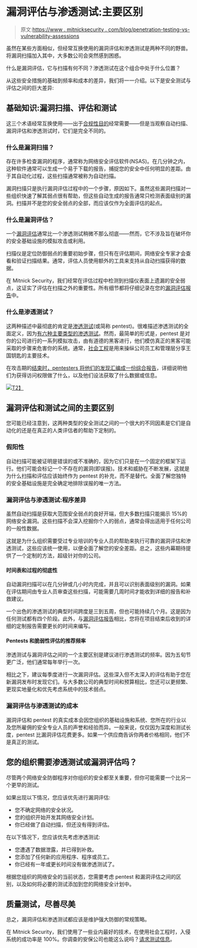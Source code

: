 # 漏洞评估与渗透测试:主要区别

> 原文:[https://www . mitnicksecurity . com/blog/penetration-testing-vs-vulnerability-assessions](https://www.mitnicksecurity.com/blog/penetration-testing-vs-vulnerability-assessments)

虽然在某些方面相似，但经常互换使用的漏洞评估和渗透测试是两种不同的野兽。将漏洞扫描加入其中，大多数公司会突然感到困惑。

什么是漏洞评估，它与扫描有何不同？渗透测试在这个组合中处于什么位置？

从这些安全措施的基础到频率和成本的差异，我们将一一介绍。以下是安全测试与评估之间的巨大差异:

## 基础知识:漏洞扫描、评估和测试

这三个术语经常互换使用——出于[合规性目的](https://www.csoonline.com/article/3604334/csos-ultimate-guide-to-security-and-privacy-laws-regulations-and-compliance.html)经常需要——但是当观察自动扫描、漏洞评估和渗透测试时，它们是完全不同的。

### 什么是漏洞扫描？

存在许多检查漏洞的程序，通常称为网络安全评估软件(NSAS)。在几分钟之内，这种软件通常可以生成一个易于下载的报告，捕捉您的安全中任何明显的差距。由于其自动化过程，这些扫描通常被称为自动扫描。

漏洞扫描只是执行漏洞评估过程中的一个步骤，原因如下。虽然这些漏洞扫描对一些组织快速了解其弱点很有帮助，但这些自动生成的报告通常只检测表面级别的漏洞。扫描并不是您的安全弱点的全部，而应该仅作为全面评估的起点。

### 什么是漏洞评估？

一个[漏洞评估](https://www.mitnicksecurity.com/blog/what-is-a-security-vulnerability-assessment)通常比一个渗透测试稍微不那么彻底——然而，它不涉及旨在破坏你的安全基础设施的模拟攻击或利用。

扫描仪是定位防御弱点的重要初始步骤，但只有在评估期间，网络安全专家才会查看和验证扫描结果。通常，评估人员使用额外的工具来支持从自动扫描获得的数据。

在 Mitnick Security，我们经常在评估过程中检测到扫描仪表面上遗漏的安全弱点，这证实了评估在扫描之外的重要性。所有细节都将仔细记录在您的[漏洞评估报告](https://www.mitnicksecurity.com/blog/what-is-included-in-a-vulnerability-assessment-report)中。

### 什么是渗透测试？

这两种描述中最彻底的肯定是[渗透测试](https://www.mitnicksecurity.com/blog/10-reasons-why-your-organization-needs-penetration-testing)(或简称 pentest)。很难描述渗透测试的全面定义，因为[有六种主要类型的渗透测试](https://www.mitnicksecurity.com/blog/understanding-the-6-main-types-of-penetration-testing)。然而，最简单的形式是，pentest 是对你的公司进行的一系列模拟攻击，由有道德的黑客进行，他们模仿真正的黑客可能采取的步骤来危害你的系统。通常，[社会工程](https://www.mitnicksecurity.com/blog/the-most-common-social-engineering-techniques-were-seeing-this-year)是用来操纵公司员工和管理层分享王国钥匙的主要技术。

在攻击期的[结束时，pentesters 将他们的发现汇编成](https://www.mitnicksecurity.com/blog/the-4-phases-of-penetration-testing)[一份综合报告](https://www.mitnicksecurity.com/blog/whats-included-in-a-penetration-test-report)，详细说明他们为获得访问权限做了什么，以及他们设法获取了什么数据或信息。

[![](../Images/06b9b4f99662ffe62a5d9d6e6625da92.png)T2】](https://mitnicksecurity.wistia.com/medias/nimvad5otb?wvideo=nimvad5otb)

## 漏洞评估和测试之间的主要区别

您可能已经注意到，这两种类型的安全测试之间的一个很大的不同因素是它们是自动化的还是在真正的人类评估者的帮助下定制的。

### 假阳性

自动扫描可能被证明是错误的或不准确的，因为它们只是在一个固定的框架下运行。他们可能会标记一个不存在的漏洞(即误报)。技术和威胁在不断发展，这就是为什么扫描和评估应该始终作为 pentest 的补充，而不是替代。全面了解您独特的安全基础设施是完全确定地排除误报的唯一方法。

### 漏洞评估与渗透测试:程序差异

虽然自动扫描是获取大范围安全弱点的良好开端，但大多数扫描只能揭示 15%的网络安全漏洞。这些扫描不会深入挖掘你个人的弱点，通常会得出适用于任何公司的一般性数据。

这就是为什么组织需要受过专业培训的专业人员的帮助来执行可靠的漏洞评估和渗透测试，这些应该统一使用，以便全面了解您的安全差距。总之，这些内幕期待提供了一个定制的方法，超级针对你的公司。

#### 时间表和过程的彻底性

自动漏洞扫描可以在几分钟或几小时内完成，并且可以识别表面级别的漏洞。如果在评估期间由专业人员审查这些扫描，可能需要几周时间才能收到详细的报告和补救建议。

一个出色的渗透测试的典型时间跨度是三到五周，但也可能持续几个月。这是因为任何测试都有四个阶段。此外，与[漏洞评估报告](https://www.mitnicksecurity.com/blog/what-is-included-in-a-vulnerability-assessment-report)相比，您将在项目结束后收到的详细的定制报告需要更长的时间来编写。

#### Pentests 和脆弱性评估的推荐频率

渗透测试与漏洞评估之间的一个主要区别是建议进行渗透测试的频率。因为五旬节更广泛，他们通常每年举行一次。

相比之下，建议每季度进行一次漏洞评估。这些深入但不太深入的评估有助于您在新漏洞发布时发现它们。与大多数公司的典型时间和预算相比，您还可以更频繁、更现实地量化和优先考虑系统中的技术弱点。

### 漏洞评估与渗透测试的成本

漏洞评估和 pentest 的真实成本会因您组织的基础设施和系统、您所在的行业以及您所雇佣的安全专业人员的声誉和经验而异。一般来说，仅仅因为深度和测试长度，pentest 比漏洞评估花费更多。如果一个供应商告诉你两者价格相同，他们不是真正的测试。

## 您的组织需要渗透测试或漏洞评估吗？

尽管两个网络安全防御程序对你组织的安全都至关重要，但你可能需要一个比另一个更早的测试。

如果出现以下情况，您应该优先进行漏洞评估:

*   您不确定网络的安全状况。
*   您的组织开始开发其网络安全计划。
*   你已经做了自动扫描，但还没有得到评估。

在以下情况下，您应该优先考虑渗透测试:

*   您遭遇了数据泄露，并已得到补救。
*   您添加了任何新的应用程序、程序或员工。
*   你已经有一年或更长时间没有做渗透测试了。

根据您组织的网络安全的当前状态，您需要考虑 pentest 和漏洞评估之间的区别，以及如何将必要的测试添加到您的网络安全计划中。

## 质量测试，尽善尽美

总之，漏洞评估和渗透测试都应该是维护强大防御的常规策略。

在 Mitnick Security，我们使用了一些业内最好的技术，在使用社会工程时，入侵系统的成功率是 100%。你调查的安保公司也能这么说吗？[请求测试信息](https://www.mitnicksecurity.com/penetration-testing#Form)。